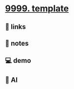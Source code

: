 # [9999. template](https://github.com/Tdahuyou/canvas/tree/main/9999.%20template)


## 🔗 links

## 📒 notes

## 💻 demo

## 🤖 AI
